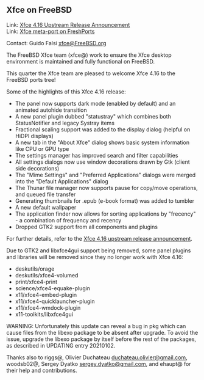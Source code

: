 ## Xfce on FreeBSD ##

Link:	 [Xfce 4.16 Upstream Release Announcement](https://xfce.org/about/news/?post=1608595200)  
Link:	 [Xfce meta-port on FreshPorts](https://www.freshports.org/x11-wm/xfce4)  

Contact: Guido Falsi <xfce@FreeBSD.org>  

The FreeBSD Xfce team (xfce@) work to ensure the Xfce desktop environment
is maintained and fully functional on FreeBSD.

This quarter the Xfce team are pleased to welcome Xfce 4.16
to the FreeBSD ports tree!

Some of the highlights of this Xfce 4.16 release:
 * The panel now supports dark mode (enabled by default) and an animated autohide transition
 * A new panel plugin dubbed "statustray" which combines both StatusNotifier and legacy Systray items
 * Fractional scaling support was added to the display dialog (helpful on HiDPI displays)
 * A new tab in the "About Xfce" dialog shows basic system information like CPU or GPU type
 * The settings manager has improved search and filter capabilities
 * All settings dialogs now use window decorations drawn by Gtk (client side decorations)
 * The "Mime Settings" and "Preferred Applications" dialogs were merged into the "Default Applications" dialog
 * The Thunar file manager now supports pause for copy/move operations, and queued file transfer
 * Generating thumbnails for .epub (e-book format) was added to tumbler
 * A new default wallpaper
 * The application finder now allows for sorting applications by "frecency" - a combination of frequency and recency
 * Dropped GTK2 support from all components and plugins

For further details, refer to the [Xfce 4.16 upstream release announcement](https://xfce.org/about/news/?post=1608595200).

Due to GTK2 and libxfce4gui support being removed, some panel plugins
and libraries will be removed since they no longer work with Xfce 4.16:
 * deskutils/orage
 * deskutils/xfce4-volumed
 * print/xfce4-print
 * science/xfce4-equake-plugin
 * x11/xfce4-embed-plugin
 * x11/xfce4-quicklauncher-plugin
 * x11/xfce4-wmdock-plugin
 * x11-toolkits/libxfce4gui

WARNING: Unfortunately this update can reveal a bug in pkg which can
cause files from the libexo package to be absent after upgrade.
To avoid the issue, upgrade the libexo package by itself before
the rest of the packages, as described in UPDATING entry 20210102.

Thanks also to riggs@, Olivier Duchateau <duchateau.olivier@gmail.com>,
woodsb02@, Sergey Dyatko <sergey.dyatko@gmail.com>, and ehaupt@ for their help and
contributions.
